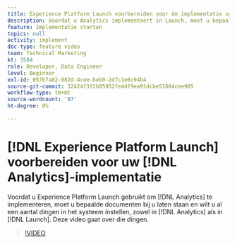 ```yaml
---
title: Experience Platform Launch voorbereiden voor de implementatie van Analytics
description: Voordat u Analytics implementeert in Launch, moet u bepaalde documenten bij u hebben staan en wilt u een aantal dingen in het systeem instellen, zowel in Analytics als in Launch. Deze video gaat over die dingen.
feature: Implementatie starten
topics: null
activity: implement
doc-type: feature video
team: Technical Marketing
kt: 3584
role: Developer, Data Engineer
level: Beginner
exl-id: 057b7a82-882d-4cee-beb0-2dfc1e6c94b4
source-git-commit: 32424f3f2b05952fe4df9ea91dcbe51684cee905
workflow-type: tm+mt
source-wordcount: '97'
ht-degree: 0%

---
```


# [!DNL Experience Platform Launch] voorbereiden voor uw [!DNL Analytics]-implementatie

Voordat u Experience Platform Launch gebruikt om [!DNL Analytics] te implementeren, moet u bepaalde documenten bij u laten staan en wilt u al een aantal dingen in het systeem instellen, zowel in [!DNL Analytics] als in [!DNL Launch]. Deze video gaat over die dingen.

>[!VIDEO](https://video.tv.adobe.com/v/28752/?quality=12)
